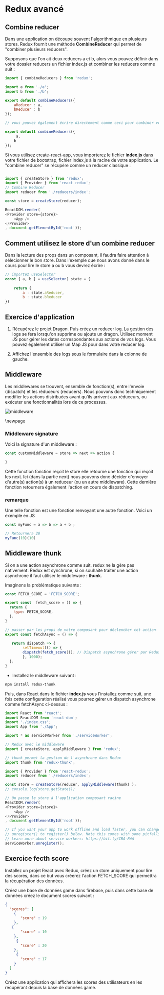 # Redux avancé

## Combine reducer

Dans une application on découpe souvent l'algorithmique en plusieurs stores. Redux fournit une méthode **CombineReducer** qui permet de "combiner plusieurs reducers".

Supposons que l'on ait deux reducers a et b, alors vous pouvez définir dans votre dossier reducers un fichier index.js et combiner les reducers comme suit :

```js
import { combineReducers } from 'redux';

import a from './a';
import b from './b';

export default combineReducers({
    aReducer : a,
    bReducer : b
});

// vous pouvez également écrire directement comme ceci pour combiner vos reducers :

export default combineReducers({
     a,
    b
});

```

Si vous utilisez create-react-app, vous importerez le fichier **index.js** dans votre fichier de bootstrap, fichier index.js à la racine de votre application. Le "combine reducer" se récupère comme un reducer classique :

```js

import { createStore } from 'redux';
import { Provider } from 'react-redux';
// Combine Reducer
import reducer from './reducers/index';

const store = createStore(reducer);

ReactDOM.render(
<Provider store={store}>
    <App />
</Provider>
, document.getElementById('root'));

```

## Comment utilisez le store d'un combine reducer

Dans la lecture des props dans un composant, il faudra faire attention à sélecionner le bon store. Dans l'exemple que nous avons donné dans le cours pour lire le store a ou b vous devrez écrire :

```js
// importez useSelector
const { a, b } = useSelector( state = {
    
    return {
        a : state.aReducer,
        b : state.bReducer
})
```

## Exercice d'application

1. Récupérez le projet Dragon. Puis créez un reducer log. La gestion des logs se fera lorsqu'on supprime ou ajoute un dragon. Utilisez moment JS pour gérer les dates correspondantes aux actions de vos logs. Vous pouvez également utiliser un Map JS pour dans votre reducer log. 

2. Affichez l'ensemble des logs sous le formulaire dans la colonne de gauche.


## Middleware

Les middlewares se trouvent, ensemble de fonction(s), entre l'envoie (dispatch) et les réduceurs (reducers). Nous pouvons donc techniquement modifier les actions distribuées avant qu'ils arrivent aux réduceurs, ou exécuter une fonctionnalités lors de ce processus.

![middleware](images/middleware.png)

\newpage

### Middleware signature

Voici la signature d'un middleware :

```js
const customMiddleware = store => next => action {

}
```

Cette fonction fonction reçoit le store elle retourne une fonction qui reçoit les next. Ici (dans la partie next) nous pouvons donc décider d'envoyer d'autre(s) action(s) à un reduceur (ou un autre middleware). Cette dernière fonction retournera également l'action en cours de dispatching.

### remarque

Une telle fonction est une fonction renvoyant une autre fonction. Voici un exemple en JS

```js
const myFunc = a => b => a + b ;

// Retournera 20
myFunc(10)(10)
```

## Middleware thunk

Si on a une action asynchrone comme suit, redux ne la gère pas nativement. Redux est synchrone, si on souhaite traiter une action asynchrone il faut utiliser le middleware : **thunk**.

Imaginons la problématique suivante :

```js
const FETCH_SCORE = 'FETCH_SCORE';

export const  fetch_score = () => {
  return {
    type: FETCH_SCORE,
  };
}

// passer par les props de votre composant pour déclencher cet action
export const fetchAsync = () => {

   return dispatch => {
        setTimeout(() => {
        dispatch(fetch_score()); // Dispatch asynchrone gérer par Redux
        }, 1000);
  };
}
```

- Installez le middleware suivant :

```bash
npm install redux-thunk
```

Puis, dans React dans le fichier **index.js** vous l'installez comme suit, une fois cette configuration réalisé vous pourrez gérer un dispatch asynchrone comme fetchAsync ci-dessus :

```js
import React from 'react';
import ReactDOM from 'react-dom';
import './index.css';
import App from './App';

import * as serviceWorker from './serviceWorker';

// Redux avec le middleware 
import { createStore, applyMiddleware } from 'redux';

// thunk permet la gestion de l'asynchrone dans Redux
import thunk from 'redux-thunk';

import { Provider } from 'react-redux';
import reducer from './reducers/index';

const store = createStore(reducer, applyMiddleware(thunk) );
// console.log(store.getState())

// On passe le store à l'application composant racine
ReactDOM.render(
<Provider store={store}>
    <App />
</Provider>
, document.getElementById('root'));

// If you want your app to work offline and load faster, you can change
// unregister() to register() below. Note this comes with some pitfalls.
// Learn more about service workers: https://bit.ly/CRA-PWA
serviceWorker.unregister();
```

## Exercice fecth score

Installez un projet React avec Redux, créez un store uniquement pour lire des scores, dans ce but vous créerez l'action FETCH_SCORE qui permettra la récupération des données.

Créez une base de données game dans firebase, puis dans cette base de données créez le document scores suivant :

```json
{
  "scores": [
    {
       "score" : 19
    },
   {
       "score" : 10
    },
     {
       "score" : 20
    },
     {
       "score" : 17
    }
  ]
}
```

Créez une application qui affichera les scores des utilisateurs en les récupérant depuis la base de données game.
